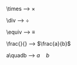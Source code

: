 \times   -->    $\times$ 

\div    -->  $\div$

\equiv --> $\equiv$

\frac{}{}  --> $\frac{a}{b}$ 

a\quadb --> $a\quad b$

